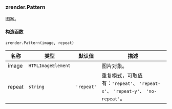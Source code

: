 ---
---

### zrender.Pattern

图案。

#### 构造函数

`zrender.Pattern(image, repeat)`

|名称|类型|默认值|描述|
|---|---|---|---|
|image|`HTMLImageElement`||图片对象。|
|repeat|`string`|`'repeat'`|重复模式，可取值有：`'repeat'`、 `'repeat-x'`、 `'repeat-y'`、 `'no-repeat'`。|
